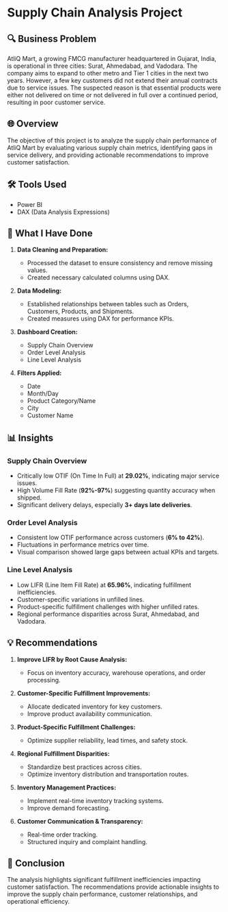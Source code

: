 # Supply Chain Analysis Project

## 🔍 Business Problem
AtliQ Mart, a growing FMCG manufacturer headquartered in Gujarat, India, is operational in three cities: Surat, Ahmedabad, and Vadodara. The company aims to expand to other metro and Tier 1 cities in the next two years. However, a few key customers did not extend their annual contracts due to service issues. The suspected reason is that essential products were either not delivered on time or not delivered in full over a continued period, resulting in poor customer service.

## 🌐 Overview
The objective of this project is to analyze the supply chain performance of AtliQ Mart by evaluating various supply chain metrics, identifying gaps in service delivery, and providing actionable recommendations to improve customer satisfaction.

## 🛠️ Tools Used
- Power BI
- DAX (Data Analysis Expressions)

## 📌 What I Have Done
1. **Data Cleaning and Preparation:**
   - Processed the dataset to ensure consistency and remove missing values.
   - Created necessary calculated columns using DAX.

2. **Data Modeling:**
   - Established relationships between tables such as Orders, Customers, Products, and Shipments.
   - Created measures using DAX for performance KPIs.

3. **Dashboard Creation:**
   - Supply Chain Overview
   - Order Level Analysis
   - Line Level Analysis

4. **Filters Applied:**
   - Date
   - Month/Day
   - Product Category/Name
   - City
   - Customer Name

## 📊 Insights
### Supply Chain Overview
- Critically low OTIF (On Time In Full) at **29.02%**, indicating major service issues.
- High Volume Fill Rate (**92%-97%**) suggesting quantity accuracy when shipped.
- Significant delivery delays, especially **3+ days late deliveries**.

### Order Level Analysis
- Consistent low OTIF performance across customers (**6% to 42%**).
- Fluctuations in performance metrics over time.
- Visual comparison showed large gaps between actual KPIs and targets.

### Line Level Analysis
- Low LIFR (Line Item Fill Rate) at **65.96%**, indicating fulfillment inefficiencies.
- Customer-specific variations in unfilled lines.
- Product-specific fulfillment challenges with higher unfilled rates.
- Regional performance disparities across Surat, Ahmedabad, and Vadodara.

## 💡 Recommendations
1. **Improve LIFR by Root Cause Analysis:**
   - Focus on inventory accuracy, warehouse operations, and order processing.

2. **Customer-Specific Fulfillment Improvements:**
   - Allocate dedicated inventory for key customers.
   - Improve product availability communication.

3. **Product-Specific Fulfillment Challenges:**
   - Optimize supplier reliability, lead times, and safety stock.

4. **Regional Fulfillment Disparities:**
   - Standardize best practices across cities.
   - Optimize inventory distribution and transportation routes.

5. **Inventory Management Practices:**
   - Implement real-time inventory tracking systems.
   - Improve demand forecasting.

6. **Customer Communication & Transparency:**
   - Real-time order tracking.
   - Structured inquiry and complaint handling.


## 🎯 Conclusion
The analysis highlights significant fulfillment inefficiencies impacting customer satisfaction. The recommendations provide actionable insights to improve the supply chain performance, customer relationships, and operational efficiency.



